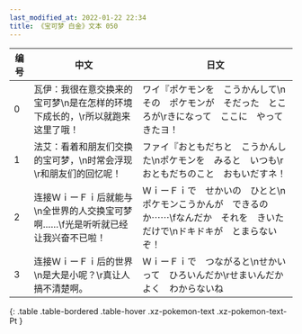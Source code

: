 ```yaml
---
last_modified_at: 2022-01-22 22:34
title: 《宝可梦 白金》文本 050
---
```

| 编号 | 中文 | 日文 |
| ---- | ---- | ---- |
| 0 | 瓦伊：我很在意交换来的宝可梦\n是在怎样的环境下成长的，\r所以就跑来这里了哦！ | ワイ『ポケモンを　こうかんして\nその　ポケモンが　そだった　ところが\rきになって　ここに　やってきたヨ！ |
| 1 | 法艾：看着和朋友们交换的宝可梦，\n时常会浮现\r和朋友们的回忆呢！ | ファイ『おともだちと　こうかんした\nポケモンを　みると　いつも\rおともだちのこと　おもいだすネ！ |
| 2 | 连接ＷｉーＦｉ后就能与\n全世界的人交换宝可梦啊……\f光是听听就已经让我兴奋不已啦！ | ＷｉーＦｉで　せかいの　ひとと\nポケモンこうかんが　できるのか⋯⋯\fなんだか　それを　きいただけで\nドキドキが　とまらないぞ！ |
| 3 | 连接ＷｉーＦｉ后的世界\n是大是小呢？\r真让人搞不清楚啊。 | ＷｉーＦｉで　つながると\nせかい　って　ひろいんだか\rせまいんだか　よく　わからないね |
{: .table .table-bordered .table-hover .xz-pokemon-text .xz-pokemon-text-Pt }